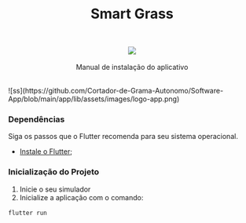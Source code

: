 <br>
<br>
<h1 align="center" > Smart Grass</h1>
<br>
<p align="center"><img width="200"src="https://imgur.com/d028I1z"> </p>
<p align="center"> Manual de instalação do aplicativo</p>
<br>
![ss](https://github.com/Cortador-de-Grama-Autonomo/Software-App/blob/main/app/lib/assets/images/logo-app.png)

### Dependências

Siga os passos que o Flutter recomenda para seu sistema operacional.

- [Instale o Flutter](https://flutter.dev/docs/get-started/install);

### Inicialização do Projeto

1. Inicie o seu simulador
2. Inicialize a aplicação com o comando:

```bash
flutter run
```

